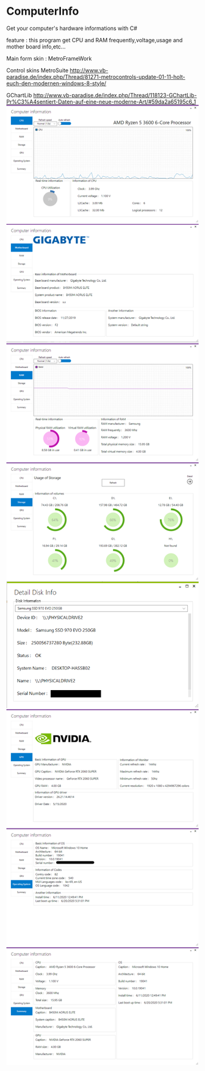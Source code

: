 # ComputerInfo
Get your computer's hardware informations with C#

feature : this program get CPU and RAM frequently,voltage,usage and mother board info,etc...

Main form skin : MetroFrameWork

Control skins
  MetroSuite 
  http://www.vb-paradise.de/index.php/Thread/81271-metrocontrols-update-01-11-holt-euch-den-modernen-windows-8-style/
  
  GChartLib 
  http://www.vb-paradise.de/index.php/Thread/118123-GChartLib-Pr%C3%A4sentiert-Daten-auf-eine-neue-moderne-Art/#59da2a65195c6_1
![cpu](./screenshot/cpu.png)
![motherboard](./screenshot/motherboard.png)
![ram](./screenshot/ram.png)
![storage](./screenshot/storage.png)
![detailstorage](./screenshot/detailstorage.png)
![gpu](./screenshot/gpu.png)
![os](./screenshot/os.png)
![summary](./screenshot/summary.png)
